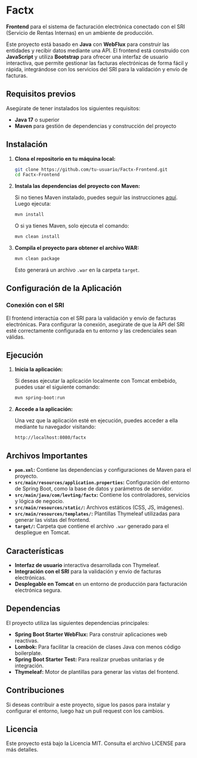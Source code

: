 # Factx

**Frontend** para el sistema de facturación electrónica conectado con el SRI (Servicio de Rentas Internas) en un ambiente de producción.

Este proyecto está basado en **Java** con **WebFlux** para construir las entidades y recibir datos mediante una API. El frontend está construido con **JavaScript** y utiliza **Bootstrap** para ofrecer una interfaz de usuario interactiva, que permite gestionar las facturas electrónicas de forma fácil y rápida, integrándose con los servicios del SRI para la validación y envío de facturas.


## Requisitos previos

Asegúrate de tener instalados los siguientes requisitos:

- **Java 17** o superior
- **Maven** para gestión de dependencias y construcción del proyecto

## Instalación

1. **Clona el repositorio en tu máquina local:**

    ```sh
    git clone https://github.com/tu-usuario/Factx-Frontend.git
    cd Factx-Frontend
    ```

2. **Instala las dependencias del proyecto con Maven:**

    Si no tienes Maven instalado, puedes seguir las instrucciones [aquí](https://maven.apache.org/install.html). Luego ejecuta:

    ```sh
    mvn install
    ```

    O si ya tienes Maven, solo ejecuta el comando:

    ```sh
    mvn clean install
    ```

3. **Compila el proyecto para obtener el archivo WAR:**

    ```sh
    mvn clean package
    ```

    Esto generará un archivo `.war` en la carpeta `target`.

## Configuración de la Aplicación

### Conexión con el SRI

El frontend interactúa con el SRI para la validación y envío de facturas electrónicas. Para configurar la conexión, asegúrate de que la API del SRI esté correctamente configurada en tu entorno y las credenciales sean válidas.

## Ejecución

1. **Inicia la aplicación:**

    Si deseas ejecutar la aplicación localmente con Tomcat embebido, puedes usar el siguiente comando:

    ```sh
    mvn spring-boot:run
    ```

2. **Accede a la aplicación:**

    Una vez que la aplicación esté en ejecución, puedes acceder a ella mediante tu navegador visitando:

    ```
    http://localhost:8080/factx
    ```

## Archivos Importantes

- **`pom.xml`:** Contiene las dependencias y configuraciones de Maven para el proyecto.
- **`src/main/resources/application.properties`:** Configuración del entorno de Spring Boot, como la base de datos y parámetros de servidor.
- **`src/main/java/com/levting/factx`:** Contiene los controladores, servicios y lógica de negocio.
- **`src/main/resources/static/`:** Archivos estáticos (CSS, JS, imágenes).
- **`src/main/resources/templates/`:** Plantillas Thymeleaf utilizadas para generar las vistas del frontend.
- **`target/`:** Carpeta que contiene el archivo `.war` generado para el despliegue en Tomcat.

## Características

- **Interfaz de usuario** interactiva desarrollada con Thymeleaf.
- **Integración con el SRI** para la validación y envío de facturas electrónicas.
- **Desplegable en Tomcat** en un entorno de producción para facturación electrónica segura.

## Dependencias

El proyecto utiliza las siguientes dependencias principales:

- **Spring Boot Starter WebFlux:** Para construir aplicaciones web reactivas.
- **Lombok:** Para facilitar la creación de clases Java con menos código boilerplate.
- **Spring Boot Starter Test:** Para realizar pruebas unitarias y de integración.
- **Thymeleaf:** Motor de plantillas para generar las vistas del frontend.

## Contribuciones

Si deseas contribuir a este proyecto, sigue los pasos para instalar y configurar el entorno, luego haz un pull request con los cambios.

## Licencia

Este proyecto está bajo la Licencia MIT. Consulta el archivo LICENSE para más detalles.
